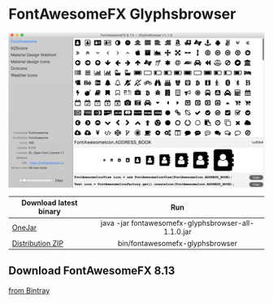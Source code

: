 # FontAwesomeFX Glyphsbrowser

![](images/fontawesomefx-glyphsbrowser-1.1.0.png)


| Download latest binary       | Run           |
| ------------- |:-------------:| 
|[OneJar](http://jensd.de/apps/fontawesomefx-glyphsbrowser/fontawesomefx-glyphsbrowser-all-1.1.0)|java -jar fontawesomefx-glyphsbrowser-all-1.1.0.jar|
|[Distribution ZIP](http://jensd.de/apps/fontawesomefx-glyphsbrowser/fontawesomefx-glyphsbrowser-1.1.0.zip)|bin/fontawesomefx-glyphsbrowser|

## Download FontAwesomeFX 8.13
[from Bintray](https://bintray.com/jerady/maven/FontAwesomeFX/8.13/view)